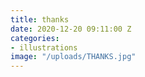 ```yaml
---
title: thanks
date: 2020-12-20 09:11:00 Z
categories:
- illustrations
image: "/uploads/THANKS.jpg"
---
```


